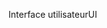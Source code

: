 <span data-ttu-id="f9d65-101">Interface utilisateur</span><span class="sxs-lookup"><span data-stu-id="f9d65-101">UI</span></span>